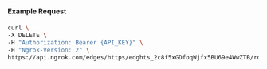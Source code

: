 <!-- Code generated for API Clients. DO NOT EDIT. -->

#### Example Request

```bash
curl \
-X DELETE \
-H "Authorization: Bearer {API_KEY}" \
-H "Ngrok-Version: 2" \
https://api.ngrok.com/edges/https/edghts_2c8f5xGDfoqWjfx5BU69e4WwZTB/routes/edghtsrt_2c8f5w1RbwGE8t63kmKz0bVIapz
```
